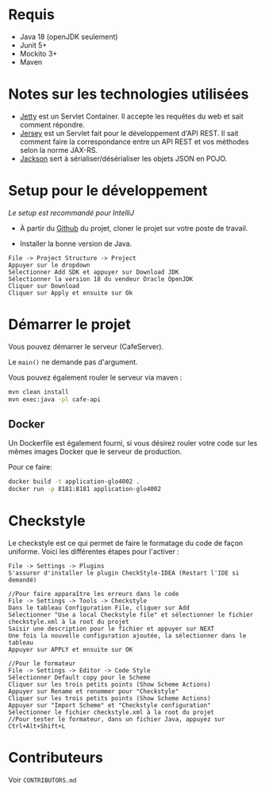 # Requis

* Java 18 (openJDK seulement)
* Junit 5+
* Mockito 3+
* Maven

# Notes sur les technologies utilisées
* [Jetty](https://www.eclipse.org/jetty/) est un Servlet Container. Il accepte les requêtes du web et sait comment répondre.
* [Jersey](https://jersey.github.io/) est un Servlet fait pour le développement d'API REST. Il sait comment faire la correspondance entre un API REST et vos méthodes selon la norme JAX-RS.
* [Jackson](https://www.baeldung.com/jackson) sert à sérialiser/désérialiser les objets JSON en POJO.

# Setup pour le développement

_Le setup est recommandé pour IntelliJ_

* À partir du [Github](https://github.com/GLO4002UL/projet2022-eq14.git) du projet, cloner le projet sur votre poste de travail.

* Installer la bonne version de Java.

```
File -> Project Structure -> Project
Appuyer sur le dropdown 
Sélectionner Add SDK et appuyer sur Download JDK
Sélectionner la version 18 du vendeur Oracle OpenJDK
Cliquer sur Download
Cliquer sur Apply et ensuite sur Ok
```

# Démarrer le projet

Vous pouvez démarrer le serveur (CafeServer).

Le `main()` ne demande pas d'argument.

Vous pouvez également rouler le serveur via maven :

```bash
mvn clean install
mvn exec:java -pl cafe-api
```


## Docker

Un Dockerfile est également fourni, si vous désirez rouler votre code sur les mêmes images Docker que le serveur de production.

Pour ce faire:

```bash
docker build -t application-glo4002 .
docker run -p 8181:8181 application-glo4002
```

# Checkstyle

Le checkstyle est ce qui permet de faire le formatage du code de façon uniforme.
Voici les différentes étapes pour l'activer :

```
File -> Settings -> Plugins
S'assurer d'installer le plugin CheckStyle-IDEA (Restart l'IDE si demandé)

//Pour faire apparaître les erreurs dans le code
File -> Settings -> Tools -> Checkstyle
Dans le tableau Configuration File, cliquer sur Add
Sélectionner "Use a local Checkstyle file" et sélectionner le fichier checkstyle.xml à la root du projet
Saisir une description pour le fichier et appuyer sur NEXT
Une fois la nouvelle configuration ajoutée, la sélectionner dans le tableau
Appuyer sur APPLY et ensuite sur OK

//Pour le formateur
File -> Settings -> Editor -> Code Style
Sélectionner Default copy pour le Scheme
Cliquer sur les trois petits points (Show Scheme Actions)
Appuyer sur Rename et renommer pour "Checkstyle"
Cliquer sur les trois petits points (Show Scheme Actions)
Appuyer sur "Import Scheme" et "Checkstyle configuration"
Sélectionner le fichier checkstyle.xml à la root du projet
//Pour tester le formateur, dans un fichier Java, appuyez sur Ctrl+Alt+Shift+L
```

# Contributeurs

Voir `CONTRIBUTORS.md`

